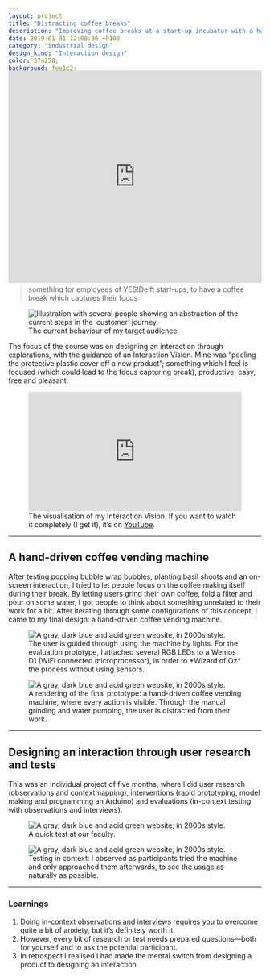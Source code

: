 ```yaml
---
layout: project
title: "Distracting coffee breaks"
description: "Improving coffee breaks at a start-up incubator with a hand-driven coffee vending machine by designing an interaction through user research and tests"
date: 2019-01-01 12:00:00 +0100
category: "industrial design"
design_kind: "Interaction design"
color: 374258;
background: fee1c2;
image: breaks/distracting@2x.jpg
---
```



<figure class="project__picture-group--light" style="margin:-5vw 0 0;">
  <div style="width:100%;height:0;padding-bottom:44%;position:relative;text-align:left;">
    <iframe src="https://player.vimeo.com/video/313379701" width="100%" height="100%" frameborder="0" webkitallowfullscreen mozallowfullscreen allowfullscreen style="height:44vw;"></iframe>
  </div>
  <figcaption class="project__caption">The video I made to show the end result of this project.</figcaption>
</figure>


## Improving coffee breaks at a start-up incubator

During the course Exploring Interactions, we had to choose a context. In it, we had to pick a target audience and design *something with a specific effect in a certain way*. I picked coffee breaks at a start-up incubator in Delft and its employees. By doing observations and a [contextmapping](http://contextmapping.com/about/) session, I discovered they did not take ‘proper’ breaks, even though they wanted to. So my design goal became:

> something for employees of YES!Delft start-ups, to have a coffee break which captures their focus


<div class="project__picture-group--light">
  <figure class="project__picture">
    <img class="project__image" alt="Illustration with several people showing an abstraction of the current steps in the ‘customer’ journey."
      srcset="/static/img/breaks/customer-journey.png 1x,
        /static/img/breaks/customer-journey.png 2x"
      src="/static/img/breaks/customer-journey.png">
    <figcaption class="project__caption">
      The current behaviour of my target audience.
    </figcaption>
  </figure>
</div>


The focus of the course was on designing an interaction through explorations, with the guidance of an Interaction Vision. Mine was “peeling the protective plastic cover off a new product”; something which I feel is focused (which could lead to the focus capturing break), productive, easy, free and pleasant.


<div class="project__picture-group--light">
  <figure class="project__picture">
    <div style="width:100%;height:0;padding-bottom:56%;position:relative;text-align:left;"><iframe src="https://giphy.com/embed/1Be2LI5Im94QZZsARS" width="100%" height="100%" style="position:absolute" frameBorder="0" class="giphy-embed" allowFullScreen></iframe></div>
    <figcaption class="project__caption">
      The visualisation of my Interaction Vision. If you want to watch it completely (I get it), it’s on <a href="https://www.youtube.com/watch?v=tYEn9gfU9_0">YouTube</a>.
    </figcaption>
  </figure>
</div>

---

## A hand-driven coffee vending machine

After testing popping bubble wrap bubbles, planting basil shoots and an on-screen interaction, I tried to let people focus on the coffee making itself during their break. By letting users grind their own coffee, fold a filter and pour on some water, I got people to think about something unrelated to their work for a bit. After iterating through some configurations of this concept, I came to my final design: a hand-driven coffee vending machine.


<div class="project__picture-group">

  <figure class="project__picture">
    <img class="project__image" alt="A gray, dark blue and acid green website, in 2000s style."
      srcset="/static/img/breaks/final-prototype.jpg 1x,
        /static/img/breaks/final-prototype@2x.jpg 2x"
      src="/static/img/breaks/final-prototype.jpg">
    <figcaption class="project__caption">
      The user is guided through using the machine by lights. For the evaluation prototype, I attached several RGB LEDs to a Wemos D1 (WiFi connected microprocessor), in order to *Wizard of Oz* the process without using sensors.
    </figcaption>
  </figure>

  <figure class="project__picture">
    <img class="project__image" alt="A gray, dark blue and acid green website, in 2000s style."
      srcset="/static/img/breaks/final-render.jpg 1x,
        /static/img/breaks/final-render@2x.jpg 2x"
      src="/static/img/breaks/final-render.jpg">
    <figcaption class="project__caption">
      A rendering of the final prototype: a hand-driven coffee vending machine, where every action is visible. Through the manual grinding and water pumping, the user is distracted from their work.
    </figcaption>
  </figure>

</div>


---

## Designing an interaction through user research and tests

This was an individual project of five months, where I did user research (observations and contextmapping), interventions (rapid prototyping, model making and programming an Arduino) and evaluations (in-context testing with observations and interviews).


<div class="project__picture-group">

  <figure class="project__picture">
    <img class="project__image" alt="A gray, dark blue and acid green website, in 2000s style."
      srcset="/static/img/breaks/testing-faculty.jpg 1x,
        /static/img/breaks/testing-faculty@2x.jpg 2x"
      src="/static/img/breaks/testing-faculty.jpg">
    <figcaption class="project__caption">
      A quick test at our faculty.
    </figcaption>
  </figure>

  <figure class="project__picture">
    <img class="project__image" alt="A gray, dark blue and acid green website, in 2000s style."
      srcset="/static/img/breaks/testing-context.jpg 1x,
        /static/img/breaks/testing-context@2x.jpg 2x"
      src="/static/img/breaks/testing-context.jpg">
    <figcaption class="project__caption">
      Testing in context: I observed as participants tried the machine and only approached them afterwards, to see the usage as naturally as possible.
    </figcaption>
  </figure>

</div>


---

### Learnings

1. Doing in-context observations and interviews requires you to overcome quite a bit of anxiety, but it’s definitely worth it.
2. However, every bit of research or test needs prepared questions—both for yourself and to ask the potential participant.
3. In retrospect I realised I had made the mental switch from designing a product to designing an interaction.

